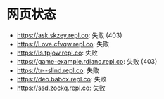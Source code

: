 # 网页状态
- https://ask.skzey.repl.co: 失败 (403)
- https://Love.cfvqw.repl.co: 失败
- https://ls.tpjow.repl.co: 失败
- https://game-example.rdianc.repl.co: 失败 (403)
- https://tr--slind.repl.co: 失败
- https://deo.babox.repl.co: 失败
- https://ssd.zockq.repl.co: 失败
